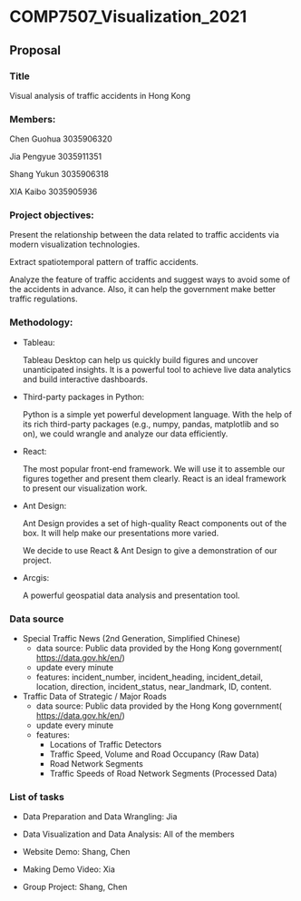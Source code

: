 # COMP7507_Visualization_2021

## Proposal

### Title

Visual analysis of traffic accidents in Hong Kong

### Members:

Chen Guohua 3035906320

Jia Pengyue 3035911351

Shang Yukun  3035906318

XIA Kaibo 3035905936

### Project objectives: 

Present the relationship between the data related to traffic accidents via modern visualization technologies.

Extract spatiotemporal pattern of traffic accidents.

Analyze the feature of traffic accidents and suggest ways to avoid some of the accidents in advance. Also, it can help the government make better traffic regulations. 

### Methodology:

* Tableau: 

  Tableau Desktop can help us quickly build figures and uncover unanticipated insights.  It is a powerful tool to achieve live data analytics and build interactive dashboards.

* Third-party packages in Python: 

  Python is a simple yet powerful development language. With the help of its rich third-party packages (e.g.,  numpy, pandas, matplotlib and so on), we could wrangle and analyze our data efficiently.

* React: 

  The most popular front-end framework. We will use it to assemble our figures together and present them clearly. React is an ideal framework to present our visualization work.

* Ant Design: 

  Ant Design provides a set of high-quality React components out of the box. It will help make our presentations more varied. 

  We decide to use React & Ant Design to give a demonstration of our project.

* Arcgis:

   A powerful geospatial data analysis and presentation tool.

### Data source

* Special Traffic News (2nd Generation, Simplified Chinese)
  * data source: Public data provided by the Hong Kong government( https://data.gov.hk/en/)
  * update every minute
  * features: incident_number, incident_heading, incident_detail, location, direction, incident_status, near_landmark, ID, content.
* Traffic Data of Strategic / Major Roads
  * data source: Public data provided by the Hong Kong government( https://data.gov.hk/en/)
  * update every minute
  * features:
    * Locations of Traffic Detectors
    * Traffic Speed, Volume and Road Occupancy (Raw Data)
    * Road Network Segments
    * Traffic Speeds of Road Network Segments (Processed Data)

### List of tasks

* Data Preparation and Data Wrangling: Jia

* Data Visualization and Data Analysis: All of the members

* Website Demo: Shang, Chen

* Making Demo Video: Xia

* Group Project: Shang, Chen

  

  

